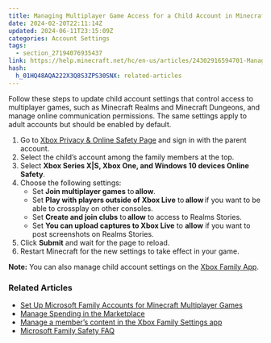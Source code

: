 ```yaml
---
title: Managing Multiplayer Game Access for a Child Account in Minecraft
date: 2024-02-20T22:11:14Z
updated: 2024-06-11T23:15:09Z
categories: Account Settings
tags:
  - section_27194076935437
link: https://help.minecraft.net/hc/en-us/articles/24302916594701-Managing-Multiplayer-Game-Access-for-a-Child-Account-in-Minecraft
hash:
  h_01HQ48AQA222X3Q8S3ZPS30SNX: related-articles
---
```


Follow these steps to update child account settings that control access to multiplayer games, such as Minecraft Realms and Minecraft Dungeons, and manage online communication permissions. The same settings apply to adult accounts but should be enabled by default.

1.  Go to [Xbox Privacy & Online Safety Page](https://account.xbox.com/en-us/Settings?rtc=1&activetab=main%3aprivacytab) and sign in with the parent account.
2.  Select the child’s account among the family members at the top.
3.  Select **Xbox Series X\|S, Xbox One, and Windows 10 devices Online Safety**.
4.  Choose the following settings:
    - Set **Join multiplayer games** to **allow**.
    - Set **Play with players outside of Xbox Live** to **allow** if you want to be able to crossplay on other consoles.
    - Set **Create and join clubs** to **allow** to access to Realms Stories.
    - Set **You can upload captures to Xbox Live** to **allow** if you want to post screenshots on Realms Stories.
5.  Click **Submit** and wait for the page to reload.
6.  Restart Minecraft for the new settings to take effect in your game.

**Note:** You can also manage child account settings on the [Xbox Family App](https://support.xbox.com/en-US/help/family-online-safety/family-settings-app/manage-child-content-in-the-Xbox-Family-Setting-app).

### Related Articles

- [Set Up Microsoft Family Accounts for Minecraft Multiplayer Games](./Set-Up-Microsoft-Family-Accounts-for-Minecraft-Multiplayer-Games.md)
- [Manage Spending in the Marketplace](./Managing-Spending-For-Child-Accounts-in-Minecraft-Marketplace.md)
- [Manage a member’s content in the Xbox Family Settings app](https://support.xbox.com/en-US/help/family-online-safety/family-settings-app/manage-child-content-in-the-Xbox-Family-Setting-app)
- [Microsoft Family Safety FAQ](https://prod.support.services.microsoft.com/en-us/account-billing/microsoft-family-safety-faq-bad45b7f-ee38-45fb-b1d2-7976e87a5526)
